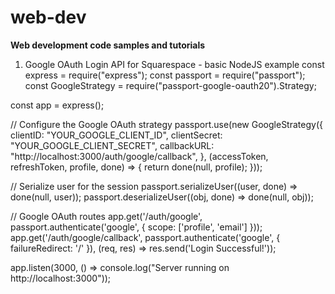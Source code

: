 # web-dev
**Web development code samples and tutorials**
1. Google OAuth Login API for Squarespace - basic NodeJS example 
const express = require("express");
const passport = require("passport");
const GoogleStrategy = require("passport-google-oauth20").Strategy;

const app = express();

// Configure the Google OAuth strategy
passport.use(new GoogleStrategy({
  clientID: "YOUR_GOOGLE_CLIENT_ID",
  clientSecret: "YOUR_GOOGLE_CLIENT_SECRET",
  callbackURL: "http://localhost:3000/auth/google/callback",
}, (accessToken, refreshToken, profile, done) => {
  return done(null, profile);
}));

// Serialize user for the session
passport.serializeUser((user, done) => done(null, user));
passport.deserializeUser((obj, done) => done(null, obj));

// Google OAuth routes
app.get('/auth/google', passport.authenticate('google', { scope: ['profile', 'email'] }));
app.get('/auth/google/callback',
  passport.authenticate('google', { failureRedirect: '/' }),
  (req, res) => res.send('Login Successful!'));

app.listen(3000, () => console.log("Server running on http://localhost:3000"));
